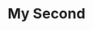 <!DOCTYPE html>
<html>
 <head>
  <title>super-happiness</title>
 </head>
 <body>
 <h1>My Second</h1>
 </body>
</html>
